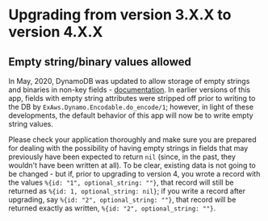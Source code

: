 # Upgrading from version 3.X.X to version 4.X.X

## Empty string/binary values allowed

In May, 2020, DynamoDB was updated to allow storage of empty strings and binaries in non-key fields - [documentation](https://aws.amazon.com/about-aws/whats-new/2020/05/amazon-dynamodb-now-supports-empty-values-for-non-key-string-and-binary-attributes-in-dynamodb-tables/). In earlier versions of this app, fields with empty string attributes were stripped off prior to writing to the DB by `ExAws.Dynamo.Encodable.do_encode/1`; however, in light of these developments, the default behavior of this app will now be to write empty string values.

Please check your application thoroughly and make sure you are prepared for dealing with the possibility of having empty strings in fields that may previously have been expected to return `nil` (since, in the past, they wouldn't have been written at all). To be clear, existing data is not going to be changed - but if, prior to upgrading to version 4, you wrote a record with the values `%{id: "1", optional_string: ""}`, that record will still be returned as `%{id: 1, optional_string: nil}`; if you write a record after upgrading, say `%{id: "2", optional_string: ""}`, that record will be returned exactly as written, `%{id: "2", optional_string: ""}`.
